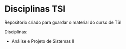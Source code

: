 # Disciplinas TSI

Repositório criado para guardar o material do curso de TSI

Disciplinas:

- Análise e Projeto de Sistemas II
